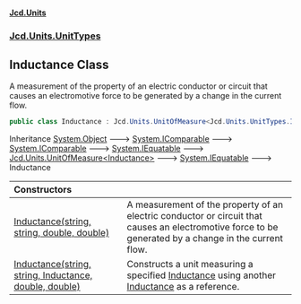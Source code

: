 #### [Jcd.Units](index.md 'index')
### [Jcd.Units.UnitTypes](Jcd.Units.UnitTypes.md 'Jcd.Units.UnitTypes')

## Inductance Class

A measurement of the property of an electric conductor or circuit that causes an electromotive force to be generated by a change in the current flow.

```csharp
public class Inductance : Jcd.Units.UnitOfMeasure<Jcd.Units.UnitTypes.Inductance>
```

Inheritance [System.Object](https://docs.microsoft.com/en-us/dotnet/api/System.Object 'System.Object') &#129106; [System.IComparable](https://docs.microsoft.com/en-us/dotnet/api/System.IComparable 'System.IComparable') &#129106; [System.IComparable](https://docs.microsoft.com/en-us/dotnet/api/System.IComparable 'System.IComparable') &#129106; [System.IEquatable](https://docs.microsoft.com/en-us/dotnet/api/System.IEquatable 'System.IEquatable') &#129106; [Jcd.Units.UnitOfMeasure&lt;](Jcd.Units.UnitOfMeasure_TUnits_.md 'Jcd.Units.UnitOfMeasure<TUnits>')[Inductance](Jcd.Units.UnitTypes.Inductance.md 'Jcd.Units.UnitTypes.Inductance')[&gt;](Jcd.Units.UnitOfMeasure_TUnits_.md 'Jcd.Units.UnitOfMeasure<TUnits>') &#129106; [System.IEquatable](https://docs.microsoft.com/en-us/dotnet/api/System.IEquatable 'System.IEquatable') &#129106; Inductance

| Constructors | |
| :--- | :--- |
| [Inductance(string, string, double, double)](Jcd.Units.UnitTypes.Inductance.Inductance(string,string,double,double).md 'Jcd.Units.UnitTypes.Inductance.Inductance(string, string, double, double)') | A measurement of the property of an electric conductor or circuit that causes an electromotive force to be generated by a change in the current flow. |
| [Inductance(string, string, Inductance, double, double)](Jcd.Units.UnitTypes.Inductance.Inductance(string,string,Jcd.Units.UnitTypes.Inductance,double,double).md 'Jcd.Units.UnitTypes.Inductance.Inductance(string, string, Jcd.Units.UnitTypes.Inductance, double, double)') | Constructs a unit measuring a specified [Inductance](Jcd.Units.UnitTypes.Inductance.md 'Jcd.Units.UnitTypes.Inductance') using another [Inductance](Jcd.Units.UnitTypes.Inductance.md 'Jcd.Units.UnitTypes.Inductance') as a reference. |
